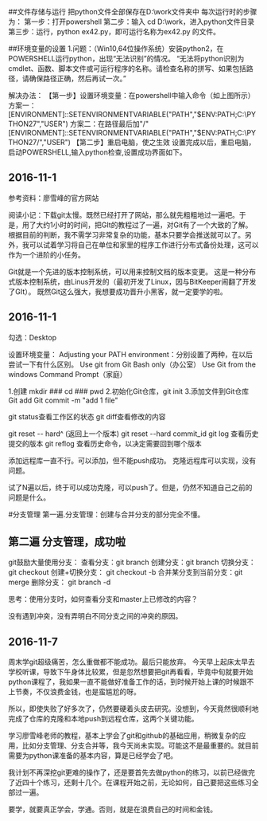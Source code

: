##文件存储与运行
把python文件全部保存在D:\work文件夹中
每次运行时的步骤为：
第一步：打开powershell
第二步：输入 cd D:\work，进入python文件目录
第三步：运行，python ex42.py，即可运行名称为ex42.py 的文件。

##环境变量的设置
1.问题：（Win10,64位操作系统）安装python2，在POWERSHELL运行python，出现“无法识别”的情况。
“无法将python识别为cmdlet、函数、脚本文件或可运行程序的名称。请检查名称的拼写、如果包括路径，请确保路径正确，然后再试一次。”

 
解决办法：
【第一步】设置环境变量：在powershell中输入命令（如上图所示）
方案一：
[ENVIRONMENT]::SETENVIRONMENTVARIABLE("PATH","$ENV:PATH;C:\PYTHON27","USER")
方案二：在路径最后加"/"
[ENVIRONMENT]::SETENVIRONMENTVARIABLE("PATH","$ENV:PATH;C:\PYTHON27/","USER")
【第二步】重启电脑，使之生效
设置完成以后，重启电脑，启动POWERSHELL,输入python检查,设置成功界面如下。


 

## 2016-11-1
参考资料：廖雪峰的官方网站

阅读小记：下载git太慢。既然已经打开了网站，那么就先粗粗地过一遍吧。于是，用了大约1小时的时间，把GIt的教程过了一遍，对Git有了一个大致的了解。根据目前的判断，我不需学习非常复杂的功能，基本只要学会推送就可以了。另外，我可以试着学习将自己在单位和家里的程序工作进行分布式备份处理，这可以作为一个进阶的小任务。


Git就是一个先进的版本控制系统，可以用来控制文档的版本变更。
这是一种分布式版本控制系统，由Linus开发的（最初开发了Linux，因与BitKeeper闹翻了开发了GIt）。
既然Git这么强大，我想要成功晋升小黑客，就一定要学的啦。

##  2016-11-1
勾选：Desktop

设置环境变量：
Adjusting your PATH environment：分别设置了两种，在以后尝试一下有什么区别。
Use git from Git Bash only（办公室）
Use Git from the windows Command Prompt（家庭）

1.创建
mkdir ###
cd ###
pwd
2.初始化Git仓库，git init 
3.添加文件到Git仓库
Git add <file>
Git commit -m "add 1 file"

git status查看工作区的状态
git diff查看修改的内容

git reset -- hard^ (返回上一个版本)
git reset --hard commit_id
git log 查看历史提交的版本
git reflog 查看历史命令，以决定需要回到哪个版本

添加远程库一直不行。可以添加，但不能push成功。
克隆远程库可以实现，没有问题。

试了N遍以后，终于可以成功克隆，可以push了。但是，仍然不知道自己之前的问题是什么。

#分支管理
第一遍.分支管理：创建与合并分支的部分完全不懂。

第二遍 分支管理，成功啦
-------------------------------
git鼓励大量使用分支：
查看分支：git branch
创建分支：git branch <name>
切换分支：git checkout <name>
创建+切换分支： git checkout -b <name>
合并某分支到当前分支：git merge <name>
删除分支： git branch -d <name>

思考：使用分支时，如何查看分支和master上已修改的内容？

没有遇到冲突，没有弄明白不同分支之间的冲突的原因。
## 2016-11-7
周末学git超级痛苦，怎么重做都不能成功。最后只能放弃。
今天早上起床太早去学校听课，导致下午身体比较累，但是忽然想要把git再看看，毕竟中旬就要开始python课程了，我如果一直不能做好准备工作的话，到时候开始上课的时候跟不上节奏，不仅浪费金钱，也是蛮尴尬的呀。

所以，即使失败了好多次了，仍然要硬着头皮去研究。没想到，今天竟然很顺利地完成了仓库的克隆和本地push到远程仓库，这两个关键功能。

学习廖雪峰老师的教程，基本上学会了git和github的基础应用，稍微复杂的应用，比如分支管理、分支合并等，我今天尚未实现。可能这不是最重要的。就目前需要为python课准备的基本内容，算是已经学会了吧。

我计划不再深挖git更难的操作了，还是要首先去做python的练习，以前已经做完了近四十个练习，还剩十几个。在课程开始之前，无论如何，自己要把这些练习全部过一遍。

要学，就要真正学会，学通。否则，就是在浪费自己的时间和金钱。

